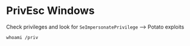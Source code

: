 # PrivEsc Windows

Check privileges and look for `SeImpersonatePrivilege` --> Potato exploits

```
whoami /priv
```

